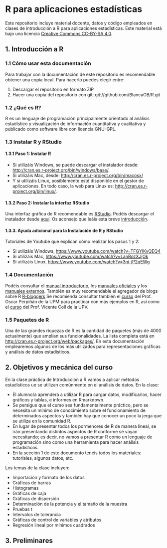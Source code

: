 # R para aplicaciones estadísticas 

Este repositorio incluye material docente, datos y código empleados en clases de introducción a R para aplicaciones estadísticas. Este material está bajo una licencia [Creative Commons CC-BY-SA 4.0](https://creativecommons.org/licenses/by-sa/4.0/ "Creative Commons CC-BY-SA 4.0 title").

## 1. Introducción a R 
### 1.1 Cómo usar esta documentación

Para trabajar con la documentación de este repositorio es recomendable obtener una copia local. Para hacerlo puedes elegir entre: 

1. Descargar el repositorio en formato ZIP
2. Hacer una copia del repositorio con git: git://github.com/BlancaGB/R.git

### 1.2 ¿Qué es R? 

R es un lenguaje de programación principalmente orientado al análisis estadístico y visualización de información cuantitativa y cualitativa y publicado como software libre con licencia GNU-GPL.

### 1.3 Instalar R y RStudio

#### 1.3.1 Paso 1: Instalar R 
* Si utilizáis Windows, se puede descargar el instalador desde: http://cran.es.r-project.org/bin/windows/base/.
* Si utilizáis Mac, desde: http://cran.es.r-project.org/bin/macosx/
* Y si utilizáis Linux, posiblemente esté disponible en el gestor de aplicaciones. En todo caso, la web para Linux es: http://cran.es.r-project.org/bin/linux/.

#### 1.3.2 Paso 2: Instalar la interfaz RStudio 

Una interfaz gráfica de R recomendable es [RStudio](https://www.rstudio.com/products/rstudio/ "RStudio title"). Podéis descargar el instalador desde [aquí](https://www.rstudio.com/products/rstudio/download/ "aquí"). Os aconsejo que leáis esta breve [introducción](https://support.rstudio.com/hc/en-us/articles/200484448-Editing-and-Executing-Code "introducción title").

#### 1.3.3. Ayuda adicional para la Instalación de R y RStudio 

Tutoriales de Youtube que explican cómo realizar los pasos 1 y 2: 

* Si utilizáis Windows,  https://www.youtube.com/watch?v=TFGYlKvQEQ4 
* Si utilizáis Mac,  https://www.youtube.com/watch?v=LanBozXJjOk 
* Si utilizáis Linux,  https://www.youtube.com/watch?v=3ni-jP2qEWg 

###  1.4 Documentación

Podéis consultar el [manual introductorio](https://cran.r-project.org/doc/manuals/R-intro.html "manual introductorio title"), los [manuales oficiales](https://cran.r-project.org/manuals.html "manuales oficiales title") y los [manuales externos](https://cran.r-project.org/other-docs.html "manuales externos title"). También es muy recomendable el agregador de blogs sobre R [R-bloggers](https://www.r-bloggers.com/ "R-bloggers") Se recomienda consultar también el [curso](https://github.com/oscarperpinan/R "curso title") del Prof. Oscar Perpiñán de la UPM para practicar con más ejemplos en R, así como el [curso]("https://www.uv.es/vcoll/preliminares.html#primeras-ideas") del Prof. Vicente Coll de la UPV. 

### 1.5 Paquetes de R 

Una de las grandes riquezas de R es la cantidad de paquetes (más de 4000 actualmente) que amplían sus funcionalidades. La lista completa está en http://cran.es.r-project.org/web/packages/. En esta documentación emplearemos algunos de los más utilizados para representaciones gráficas y análisis de datos estadísticos. 

## 2. Objetivos y mecánica del curso

En la clase práctica de Introducción a R vamos a aplicar métodos estadísticos ue se utilizan comúnmente en el análisis de datos. En la clase: 

* El alumno/a aprenderá a utilizar R para cargar datos, modificarlos, hacer gráficos y tablas, e informes en Rmarkdown.
* Se persigue que el curso sea fundamentalmente práctico, pero se necesita un mínimo de conocimiento sobre el funcionamiento de determinados aspectos y también hay que conocer un poco la jerga que se utiliza en la comunidad R.
* En lugar de presentar todos los pormenores de R de manera lineal, se irán presentando distintos aspectos de R conforme se vayan necesitando; es decir, no vamos a presentar R como un lenguaje de programación sino como una herramienta para hacer análisis estadísticos.
* En la sección 1 de este documento tenéis todos los materiales: tutoriales, algunos datos, etc. 

Los temas de la clase incluyen:

* Importación y formato de los datos
* Gráficas de barras
* Histogramas
* Gráficas de caja
* Gráficas de dispersión
* Determinación de la potencia y el tamaño de la muestra
* Pruebas t
* Intervalos de tolerancia
* Gráficas de control de variables y atributos
* Regresión lineal por mínimos cuadrados 

## 3. Preliminares 



